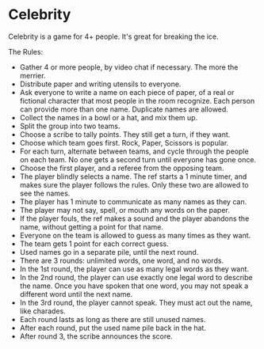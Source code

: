 # Celebrity

Celebrity is a game for 4+ people.  It's great for breaking the ice.

The Rules:
- Gather 4 or more people, by video chat if necessary.  The more the merrier.
- Distribute paper and writing utensils to everyone.
- Ask everyone to write a name on each piece of paper, of a real or fictional
  character that most people in the room recognize.  Each person can provide
  more than one name.  Duplicate names are allowed.
- Collect the names in a bowl or a hat, and mix them up.
- Split the group into two teams.
- Choose a scribe to tally points.  They still get a turn, if they want.
- Choose which team goes first.  Rock, Paper, Scissors is popular.
- For each turn, alternate between teams, and cycle through the people on each
  team.  No one gets a second turn until everyone has gone once.
- Choose the first player, and a referee from the opposing team.
- The player blindly selects a name.  The ref starts a 1 minute timer, and
  makes sure the player follows the rules.  Only these two are allowed to see
  the names.
- The player has 1 minute to communicate as many names as they can.
- The player may not say, spell, or mouth any words on the paper.
- If the player fouls, the ref makes a sound and the player abandons the name,
  without getting a point for that name.
- Everyone on the team is allowed to guess as many times as they want.
- The team gets 1 point for each correct guess.
- Used names go in a separate pile, until the next round.
- There are 3 rounds: unlimited words, one word, and no words.
- In the 1st round, the player can use as many legal words as they want.
- In the 2nd round, the player can use exactly one legal word to describe the
  name.  Once you have spoken that one word, you may not speak a different word
  until the next name.
- In the 3rd round, the player cannot speak.  They must act out the name, like
  charades.
- Each round lasts as long as there are still unused names.
- After each round, put the used name pile back in the hat.
- After round 3, the scribe announces the score.
